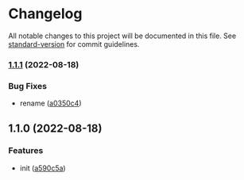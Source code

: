 # Changelog

All notable changes to this project will be documented in this file. See [standard-version](https://github.com/conventional-changelog/standard-version) for commit guidelines.

### [1.1.1](https://github.com/weiaohan/test-git-version/compare/v1.1.0...v1.1.1) (2022-08-18)


### Bug Fixes

* rename ([a0350c4](https://github.com/weiaohan/test-git-version/commit/a0350c45bf80073e5a2b2de6f14a91206dfb106a))

## 1.1.0 (2022-08-18)


### Features

* init ([a590c5a](https://github.com/weiaohan/test-git-version/commit/a590c5aa59405f5d6bd40c5199eee227dab7b187))
